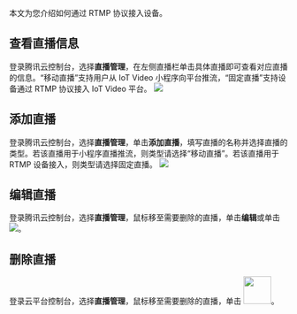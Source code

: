 

本文为您介绍如何通过 RTMP 协议接入设备。

## 查看直播信息

登录腾讯云控制台，选择**直播管理**，在左侧直播栏单击具体直播即可查看对应直播的信息。“移动直播”支持用户从 IoT Video 小程序向平台推流，“固定直播”支持设备通过 RTMP 协议接入 IoT Video 平台。
![](https://qcloudimg.tencent-cloud.cn/raw/e812cfac63aba4810a7e2d2e0df36dc2.png)


## 添加直播

登录腾讯云控制台，选择**直播管理**，单击**添加直播**，填写直播的名称并选择直播的类型。若该直播用于小程序直播推流，则类型请选择“移动直播”。若该直播用于 RTMP 设备接入，则类型请选择固定直播。
![](https://qcloudimg.tencent-cloud.cn/raw/6453c2df5e8a7fdc789428cb06c2a984.png)

## 编辑直播

登录腾讯云控制台，选择**直播管理**，鼠标移至需要删除的直播，单击**编辑**或单击 ![](https://qcloudimg.tencent-cloud.cn/raw/c0395d12e2198d31ceae4f716fc4e5cf.png)。

## 删除直播

登录云平台控制台，选择**直播管理**，鼠标移至需要删除的直播，单击 <img src="https://qcloudimg.tencent-cloud.cn/raw/3bc4d98832f9001fcd948e64bd3c1de1.png" width="50px%">。
